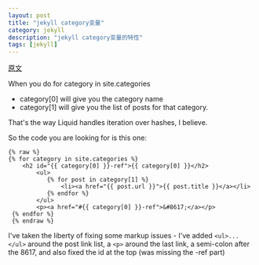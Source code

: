 ```yaml
---
layout: post
title: "jekyll category变量"
category: jekyll 
description: "jekyll category变量的特性"
tags: [jekyll]
---
```

[原文](http://stackoverflow.com/questions/5672076/nested-liquid-loops-in-a-jekyll-archive-page-not-working-using-an-outer-loop-va)  

When you do for category in site.categories  

- category[0] will give you the category name  
- category[1] will give you the list of posts for that category.

That's the way Liquid handles iteration over hashes, I believe.  

So the code you are looking for is this one:  

    {% raw %}
    {% for category in site.categories %} 
        <h2 id="{{ category[0] }}-ref">{{ category[0] }}</h2>
            <ul>
               {% for post in category[1] %} 
                   <li><a href="{{ post.url }}">{{ post.title }}</a></li> 
               {% endfor %}
            </ul>
            <p><a href="#{{ category[0] }}-ref">&#8617;</a></p>
     {% endfor %}
     {% endraw %}

I've taken the liberty of fixing some markup issues - I've added `<ul>...</ul>` around the post link list, a `<p>` around the last link, a semi-colon after the 8617, and also fixed the id at the top (was missing the -ref part) 

